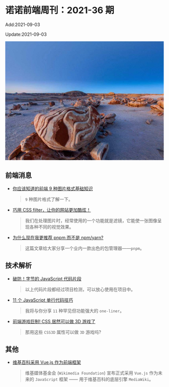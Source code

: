 <!--
 * @Description: weekly-36
 * @Author: zoeblow
 * @Email: zoeblow@gmail.com
 * @Date: 2021-09-03 10:36:57
 * @LastEditors: wangfuyuan
 * @LastEditTime: 2021-10-08 17:34:32
 * @FilePath: \nuofe-weekly1\2021\weekly-36.md
 -->

# 诺诺前端周刊：2021-36 期

Add:2021-09-03

Update:2021-09-03

![202136](../images/2021/202136.jpg)

## 前端消息

- [你应该知道的前端 9 种图片格式基础知识](https://juejin.cn/post/7000154907156152327)

  > `9` 种图片格式了解一下。

- [巧用 CSS filter，让你的网站更加酷炫！](https://juejin.cn/post/7002829486806794276)

  > 我们在处理图片时，经常使用的一个功能就是滤镜，它能使一张图像呈现各种不同的视觉效果。

- [为什么现在我更推荐 pnpm 而不是 npm/yarn?](https://juejin.cn/post/6932046455733485575)

  > 这篇文章给大家分享一个业内一款出色的包管理器——`pnpm`。

## 技术解析

- [破防！字节的 JavaScript 代码片段](https://mp.weixin.qq.com/s/1KuoETxG7dFOzRL-tEQBuQ)

  > 以上代码片段都经过项目检测，可以放心使用在项目中。

- [11 个 JavaScript 单行代码技巧](https://mp.weixin.qq.com/s/1KuoETxG7dFOzRL-tEQBuQ)

  > 我将与你分享 `11` 种罕见但功能强大的 `one-liner`。

- [前端游戏巨制! CSS 居然可以做 3D 游戏了](https://juejin.cn/post/7000963575573381134)

  > 那用这些 `CSS3D` 属性可以做 `3D` 游戏吗?

## 其他

- [维基百科采用 Vue.js 作为前端框架](https://www.oschina.net/news/153480/wikimedia-foundation-choose-vuejs)

  > 维基媒体基金会 (`Wikimedia Foundation`) 宣布正式采用 `Vue.js` 作为未来的 `JavaScript` 框架 —— 用于维基百科的底层引擎 `MediaWiki`。

